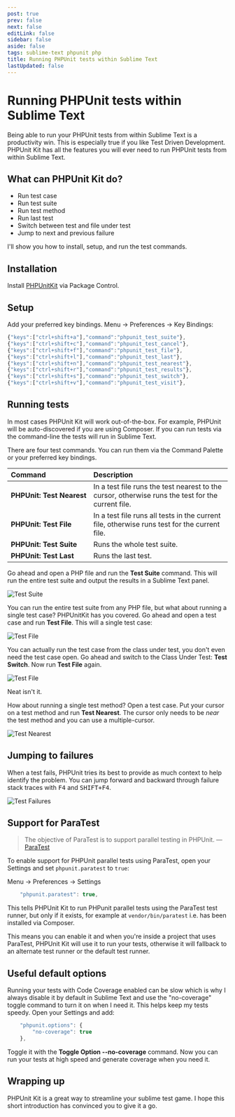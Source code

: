 ```yaml
---
post: true
prev: false
next: false
editLink: false
sidebar: false
aside: false
tags: sublime-text phpunit php
title: Running PHPUnit tests within Sublime Text
lastUpdated: false
---
```


# Running PHPUnit tests within Sublime Text

Being able to run your PHPUnit tests from within Sublime Text is a productivity win. This is especially true if you like Test Driven Development. PHPUnit Kit has all the features you will ever need to run PHPUnit tests from within Sublime Text.

## What can PHPUnit Kit do?

* Run test case
* Run test suite
* Run test method
* Run last test
* Switch between test and file under test
* Jump to next and previous failure

I'll show you how to install, setup, and run the test commands.

## Installation

Install [PHPUnitKit](https://packagecontrol.io/packages/PHPUnitKit) via Package Control.

## Setup

Add your preferred key bindings. Menu → Preferences → Key Bindings:

```js
{"keys":["ctrl+shift+a"],"command":"phpunit_test_suite"},
{"keys":["ctrl+shift+c"],"command":"phpunit_test_cancel"},
{"keys":["ctrl+shift+f"],"command":"phpunit_test_file"},
{"keys":["ctrl+shift+l"],"command":"phpunit_test_last"},
{"keys":["ctrl+shift+n"],"command":"phpunit_test_nearest"},
{"keys":["ctrl+shift+r"],"command":"phpunit_test_results"},
{"keys":["ctrl+shift+s"],"command":"phpunit_test_switch"},
{"keys":["ctrl+shift+v"],"command":"phpunit_test_visit"},
```

## Running tests

In most cases PHPUnit Kit will work out-of-the-box. For example, PHPUnit will be auto-discovered if you are using Composer. If you can run tests via the command-line the tests will run in Sublime Text.

There are four test commands. You can run them via the Command Palette or your preferred key bindings.

Command                 | Description
:---------------------- | :----------
**PHPUnit:&nbsp;Test&nbsp;Nearest**   | In a test file runs the test nearest to the cursor, otherwise runs the test for the current file.
**PHPUnit:&nbsp;Test&nbsp;File**      | In a test file runs all tests in the current file, otherwise runs test for the current file.
**PHPUnit:&nbsp;Test&nbsp;Suite**     | Runs the whole test suite.
**PHPUnit:&nbsp;Test&nbsp;Last**      | Runs the last test.

Go ahead and open a PHP file and run the **Test Suite** command. This will run the entire test suite and output the results in a Sublime Text panel.

![Test Suite](/assets/images/2023-05-05-test-suite.webp)

You can run the entire test suite from any PHP file, but what about running a single test case? PHPUnitKit has you covered. Go ahead and open a test case and run **Test File**. This will a single test case:

![Test File](/assets/images/2023-05-05-test-file.webp)

You can actually run the test case from the class under test, you don't even need the test case open. Go ahead and switch to the Class Under Test: **Test Switch**. Now run **Test File** again.

![Test File](/assets/images/2023-05-05-test-file-again.webp)

Neat isn't it.

How about running a single test method? Open a test case. Put your cursor on a test method and run **Test Nearest**. The cursor only needs to be *near* the test method and you can use a multiple-cursor.

![Test Nearest](/assets/images/2023-05-05-test-nearest.webp)

## Jumping to failures

When a test fails, PHPUnit tries its best to provide as much context to help identify the problem. You can jump forward and backward through failure stack traces with <kbd>F4</kbd> and <kbd>SHIFT+F4</kbd>.

![Test Failures](/assets/images/2023-05-05-test-failures.webp)

## Support for ParaTest

> The objective of ParaTest is to support parallel testing in PHPUnit.
> &mdash; [ParaTest](https://github.com/paratestphp/paratest)

To enable support for PHPUnit parallel tests using ParaTest, open your Settings and set `phpunit.paratest` to `true`:

Menu → Preferences → Settings

```js
    "phpunit.paratest": true,
```

This tells PHPUnit Kit to run PHPunit parallel tests using the ParaTest test runner, but only if it exists, for example at `vendor/bin/paratest` i.e. has been installed via Composer.

This means you can enable it and when you're inside a project that uses ParaTest, PHPUnit Kit will use it to run your tests, otherwise it will fallback to an alternate test runner or the default test runner.

## Useful default options

Running your tests with Code Coverage enabled can be slow which is why I always disable it by default in Sublime Text and use the "no-coverage" toggle command to turn it on when I need it. This helps keep my tests speedy. Open your Settings and add:

```js
    "phpunit.options": {
        "no-coverage": true
    },
```

Toggle it with the **Toggle Option --no-coverage** command. Now you can run your tests at high speed and generate coverage when you need it.

## Wrapping up

PHPUnit Kit is a great way to streamline your sublime test game. I hope this short introduction has convinced you to give it a go.
